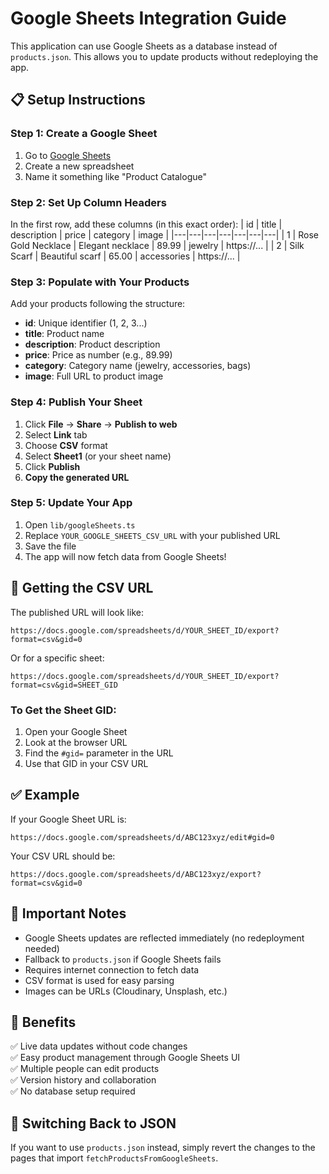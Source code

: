# Google Sheets Integration Guide

This application can use Google Sheets as a database instead of `products.json`. This allows you to update products without redeploying the app.

## 📋 Setup Instructions

### Step 1: Create a Google Sheet

1. Go to [Google Sheets](https://sheets.google.com)
2. Create a new spreadsheet
3. Name it something like "Product Catalogue"

### Step 2: Set Up Column Headers

In the first row, add these columns (in this exact order):
| id | title | description | price | category | image |
|---|---|---|---|---|---|---|
| 1 | Rose Gold Necklace | Elegant necklace | 89.99 | jewelry | https://... |
| 2 | Silk Scarf | Beautiful scarf | 65.00 | accessories | https://... |

### Step 3: Populate with Your Products

Add your products following the structure:
- **id**: Unique identifier (1, 2, 3...)
- **title**: Product name
- **description**: Product description
- **price**: Price as number (e.g., 89.99)
- **category**: Category name (jewelry, accessories, bags)
- **image**: Full URL to product image

### Step 4: Publish Your Sheet

1. Click **File** → **Share** → **Publish to web**
2. Select **Link** tab
3. Choose **CSV** format
4. Select **Sheet1** (or your sheet name)
5. Click **Publish**
6. **Copy the generated URL**

### Step 5: Update Your App

1. Open `lib/googleSheets.ts`
2. Replace `YOUR_GOOGLE_SHEETS_CSV_URL` with your published URL
3. Save the file
4. The app will now fetch data from Google Sheets!

## 🔗 Getting the CSV URL

The published URL will look like:
```
https://docs.google.com/spreadsheets/d/YOUR_SHEET_ID/export?format=csv&gid=0
```

Or for a specific sheet:
```
https://docs.google.com/spreadsheets/d/YOUR_SHEET_ID/export?format=csv&gid=SHEET_GID
```

### To Get the Sheet GID:
1. Open your Google Sheet
2. Look at the browser URL
3. Find the `#gid=` parameter in the URL
4. Use that GID in your CSV URL

## ✅ Example

If your Google Sheet URL is:
```
https://docs.google.com/spreadsheets/d/ABC123xyz/edit#gid=0
```

Your CSV URL should be:
```
https://docs.google.com/spreadsheets/d/ABC123xyz/export?format=csv&gid=0
```

## 📝 Important Notes

- Google Sheets updates are reflected immediately (no redeployment needed)
- Fallback to `products.json` if Google Sheets fails
- Requires internet connection to fetch data
- CSV format is used for easy parsing
- Images can be URLs (Cloudinary, Unsplash, etc.)

## 🚀 Benefits

✅ Live data updates without code changes  
✅ Easy product management through Google Sheets UI  
✅ Multiple people can edit products  
✅ Version history and collaboration  
✅ No database setup required  

## 🔄 Switching Back to JSON

If you want to use `products.json` instead, simply revert the changes to the pages that import `fetchProductsFromGoogleSheets`.

